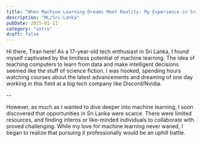 ```yaml
---
title: "When Machine Learning Dreams Meet Reality: My Experience in Sri Lanka"
description: "ML/Sri-Lanka"
pubDate: 2025-01-11
category: "intro"
draft: false
---
```


Hi there, Tiran here! As a 17-year-old tech enthusiast in Sri Lanka, I found myself captivated by the limitless potential of machine learning. The idea of teaching computers to learn from data and make intelligent decisions seemed like the stuff of science fiction. I was hooked, spending hours watching courses about the latest advancements and dreaming of one day working in this field at a big tech company like Discord/Nvidia.

--

However, as much as I wanted to dive deeper into machine learning, I soon discovered that opportunities in Sri Lanka were scarce. There were limited resources, and finding interns or like-minded individuals to collaborate with proved challenging. While my love for machine learning never waned, I began to realize that pursuing it professionally would be an uphill battle.
